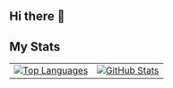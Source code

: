 ## Hi there 👋

<!--
**mailvlous/mailvlous** is a ✨ _special_ ✨ repository because its `README.md` (this file) appears on your GitHub profile.

Here are some ideas to get you started:

- 🔭 I’m currently working on ...
- 🌱 I’m currently learning ...
- 👯 I’m looking to collaborate on ...
- 🤔 I’m looking for help with ...
- 💬 Ask me about ...
- 📫 How to reach me: ...
- 😄 Pronouns: ...
- ⚡ Fun fact: ...
-->

## My Stats

<table>
  <tr>
    <td>
      <a href="https://github.com/mailvlous">
        <img src="https://github-readme-stats.vercel.app/api/top-langs?username=mailvlous&show_icons=true&locale=en&layout=compact" alt="Top Languages" />
      </a>
    </td>
    <td>
      <a href="https://github.com/mailvlous">
        <img src="https://github-readme-stats.vercel.app/api?username=mailvlous&show_icons=true&count_private=true&hide_border=true" alt="GitHub Stats" />
      </a>
    </td>
  </tr>
</table>
